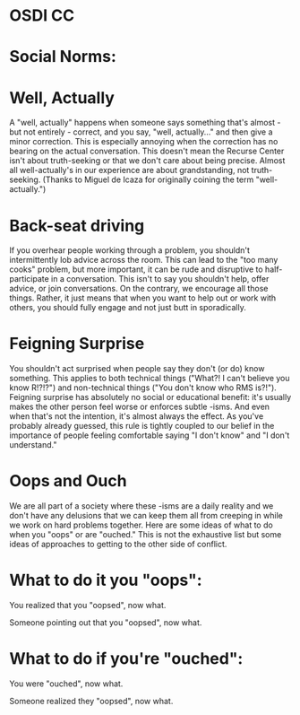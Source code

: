 # OSDI CC


# Social Norms:
# Well, Actually
A "well, actually" happens when someone says something that's almost - but not entirely - correct, and you say, "well, actually…" and then give a minor correction. This is especially annoying when the correction has no bearing on the actual conversation. This doesn't mean the Recurse Center isn't about truth-seeking or that we don't care about being precise. Almost all well-actually's in our experience are about grandstanding, not truth-seeking. (Thanks to Miguel de Icaza for originally coining the term "well-actually.")

# Back-seat driving
If you overhear people working through a problem, you shouldn't intermittently lob advice across the room. This can lead to the "too many cooks" problem, but more important, it can be rude and disruptive to half-participate in a conversation. This isn't to say you shouldn't help, offer advice, or join conversations. On the contrary, we encourage all those things. Rather, it just means that when you want to help out or work with others, you should fully engage and not just butt in sporadically.

# Feigning Surprise
You shouldn't act surprised when people say they don't (or do) know something. This applies to both technical things ("What?! I can't believe you know R!?!?") and non-technical things ("You don't know who RMS is?!"). Feigning surprise has absolutely no social or educational benefit: it's usually makes the other person feel worse or enforces subtle -isms. And even when that's not the intention, it's almost always the effect. As you've probably already guessed, this rule is tightly coupled to our belief in the importance of people feeling comfortable saying "I don't know" and "I don't understand."

# Oops and Ouch
We are all part of a society where these -isms are a daily reality and we don't have any delusions that we can keep them all from creeping in while we work on hard problems together. Here are some ideas of what to do when you "oops" or are "ouched." This is not the exhaustive list but some ideas of approaches to getting to the other side of conflict. 
# What to do it you "oops":
You realized that you "oopsed", now what. 

Someone pointing out that you "oopsed", now what. 

# What to do if you're "ouched": 

You were "ouched", now what. 

Someone realized they "oopsed", now what. 

